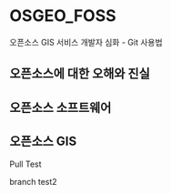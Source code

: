 # OSGEO_FOSS
오픈소스 GIS 서비스 개발자 심화 - Git 사용법

## 오픈소스에 대한 오해와 진실

## 오픈소스 소프트웨어

## 오픈소스 GIS

Pull Test

branch test2
